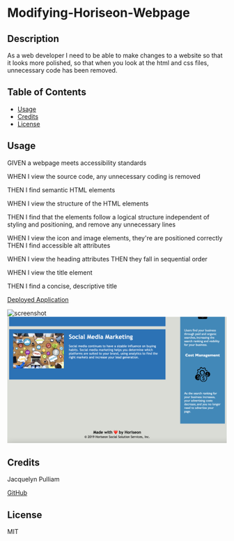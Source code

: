 # Modifying-Horiseon-Webpage

## Description
As a web developer
I need to be able to make changes to a website so that it looks more polished,
so that when you look at the html and css files, unnecessary code has been removed.

## Table of Contents

- [Usage](#usage)
- [Credits](#credits)
- [License](#license)

## Usage
GIVEN a webpage meets accessibility standards

WHEN I view the source code, any unnecessary coding is removed

THEN I find semantic HTML elements

WHEN I view the structure of the HTML elements

THEN I find that the elements follow a logical structure independent of styling and positioning, and remove any unnecessary lines

WHEN I view the icon and image elements, they're are positioned correctly
THEN I find accessible alt attributes

WHEN I view the heading attributes
THEN they fall in sequential order

WHEN I view the title element

THEN I find a concise, descriptive title

[Deployed Application](https://jacquiesue.github.io/Modifying-Horiseon-Webpage/)

![screenshot](assets/images/Screen%20Shot%202022-11-05%20at%206.08.09%20AM.png)
![screenshot](assets/images/Screen%20Shot%202022-11-05%20at%206.07.19%20AM.png)

## Credits

Jacquelyn Pulliam

[GitHub](https://github.com/JacquieSue)

## License
MIT
